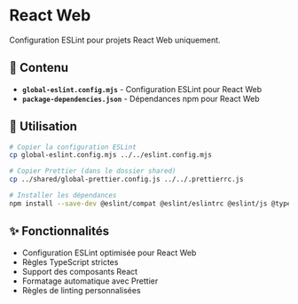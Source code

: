 # React Web

Configuration ESLint pour projets React Web uniquement.

## 📁 Contenu

- **`global-eslint.config.mjs`** - Configuration ESLint pour React Web
- **`package-dependencies.json`** - Dépendances npm pour React Web

## 🚀 Utilisation

```bash
# Copier la configuration ESLint
cp global-eslint.config.mjs ../../eslint.config.mjs

# Copier Prettier (dans le dossier shared)
cp ../shared/global-prettier.config.js ../../.prettierrc.js

# Installer les dépendances
npm install --save-dev @eslint/compat @eslint/eslintrc @eslint/js @typescript-eslint/eslint-plugin @typescript-eslint/parser eslint-plugin-filenames prettier eslint-config-prettier eslint-plugin-prettier
```

## ✨ Fonctionnalités

- Configuration ESLint optimisée pour React Web
- Règles TypeScript strictes
- Support des composants React
- Formatage automatique avec Prettier
- Règles de linting personnalisées
